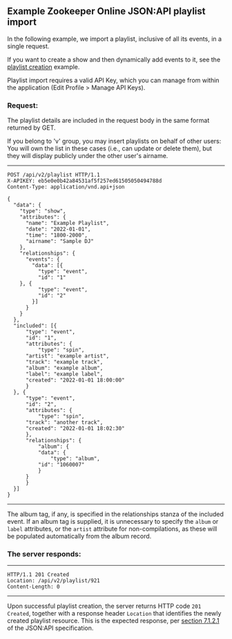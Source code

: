 ## Example Zookeeper Online JSON:API playlist import

In the following example, we import a playlist, inclusive of all its
events, in a single request.

If you want to create a show and then dynamically add events to it,
see the [playlist creation](PlaylistEvents.md) example.

Playlist import requires a valid API Key, which you can manage from
within the application (Edit Profile > Manage API Keys).

### Request:

The playlist details are included in the request body in the same
format returned by GET.

If you belong to 'v' group, you may insert playlists on behalf of
other users: You will own the list in these cases (i.e., can update or
delete them), but they will display publicly under the other user's
airname.

---
````
POST /api/v2/playlist HTTP/1.1
X-APIKEY: eb5e0e0b42a84531af5f257ed61505050494788d
Content-Type: application/vnd.api+json

{
  "data": {
    "type": "show",
    "attributes": {
      "name": "Example Playlist",
      "date": "2022-01-01",
      "time": "1800-2000",
      "airname": "Sample DJ"
    },
    "relationships": {
      "events": {
        "data": [{
          "type": "event",
          "id": "1"
	}, {
          "type": "event",
          "id": "2"
        }]
      }
    }
  },
  "included": [{
      "type": "event",
      "id": "1",
      "attributes": {
          "type": "spin",
	  "artist": "example artist",
	  "track": "example track",
	  "album": "example album",
	  "label": "example label",
	  "created": "2022-01-01 18:00:00"
      }
  }, {
      "type": "event",
      "id": "2",
      "attributes": {
          "type": "spin",
	  "track": "another track",
	  "created": "2022-01-01 18:02:30"
      },
      "relationships": {
          "album": {
	      "data": {
	          "type": "album",
		  "id": "1060007"
	      }
	  }
      }
  }]
}
````
---

The album tag, if any, is specified in the relationships stanza of the
included event.  If an album tag is supplied, it is unnecessary to
specify the `album` or `label` attributes, or the `artist` attribute
for non-compilations, as these will be populated automatically from
the album record.

### The server responds:
---
````
HTTP/1.1 201 Created
Location: /api/v2/playlist/921
Content-Length: 0
````
---

Upon successful playlist creation, the server returns HTTP code `201
Created`, together with a response header `Location` that identifies
the newly created playlist resource.  This is the expected response,
per [section 7.1.2.1](https://jsonapi.org/format/#crud-creating-responses)
of the JSON:API specification.
